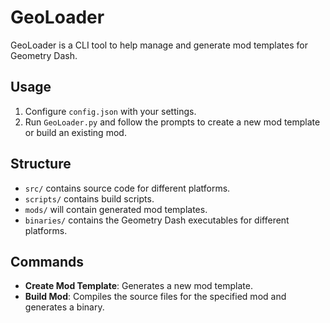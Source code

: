 # GeoLoader

GeoLoader is a CLI tool to help manage and generate mod templates for Geometry Dash.

## Usage

1. Configure `config.json` with your settings.
2. Run `GeoLoader.py` and follow the prompts to create a new mod template or build an existing mod.

## Structure

- `src/` contains source code for different platforms.
- `scripts/` contains build scripts.
- `mods/` will contain generated mod templates.
- `binaries/` contains the Geometry Dash executables for different platforms.

## Commands

- **Create Mod Template**: Generates a new mod template.
- **Build Mod**: Compiles the source files for the specified mod and generates a binary.
